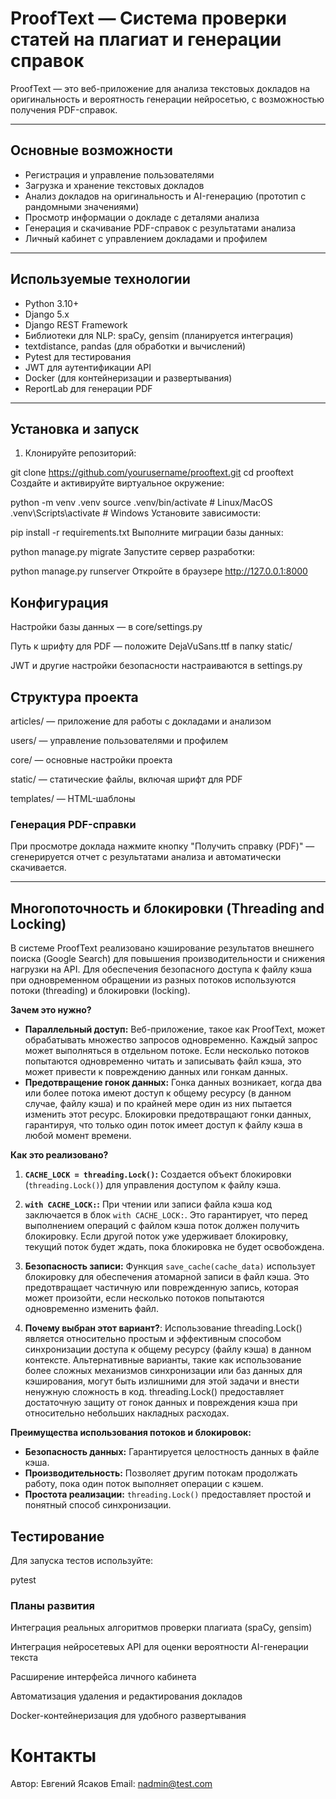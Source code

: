 # ProofText — Система проверки статей на плагиат и генерации справок

ProofText — это веб-приложение для анализа текстовых докладов на оригинальность и вероятность генерации нейросетью, с возможностью получения PDF-справок.

---

## Основные возможности

- Регистрация и управление пользователями
- Загрузка и хранение текстовых докладов
- Анализ докладов на оригинальность и AI-генерацию (прототип с рандомными значениями)
- Просмотр информации о докладе с деталями анализа
- Генерация и скачивание PDF-справок с результатами анализа
- Личный кабинет с управлением докладами и профилем

---

## Используемые технологии

- Python 3.10+
- Django 5.x
- Django REST Framework
- Библиотеки для NLP: spaCy, gensim (планируется интеграция)
- textdistance, pandas (для обработки и вычислений)
- Pytest для тестирования
- JWT для аутентификации API
- Docker (для контейнеризации и развертывания)
- ReportLab для генерации PDF

---

## Установка и запуск

1. Клонируйте репозиторий:

git clone https://github.com/yourusername/prooftext.git
cd prooftext
Создайте и активируйте виртуальное окружение:


python -m venv .venv
source .venv/bin/activate  # Linux/MacOS
.venv\Scripts\activate     # Windows
Установите зависимости:

pip install -r requirements.txt
Выполните миграции базы данных:

python manage.py migrate
Запустите сервер разработки:

python manage.py runserver
Откройте в браузере http://127.0.0.1:8000

## Конфигурация
Настройки базы данных — в core/settings.py

Путь к шрифту для PDF — положите DejaVuSans.ttf в папку static/

JWT и другие настройки безопасности настраиваются в settings.py

## Структура проекта
articles/ — приложение для работы с докладами и анализом

users/ — управление пользователями и профилем

core/ — основные настройки проекта

static/ — статические файлы, включая шрифт для PDF

templates/ — HTML-шаблоны

### Генерация PDF-справки
При просмотре доклада нажмите кнопку "Получить справку (PDF)" — сгенерируется отчет с результатами анализа и автоматически скачивается.

---

## Многопоточность и блокировки (Threading and Locking)

В системе ProofText реализовано кэширование результатов внешнего поиска (Google Search) для повышения производительности и снижения нагрузки на API.  Для обеспечения безопасного доступа к файлу кэша при одновременном обращении из разных потоков используются потоки (threading) и блокировки (locking).

**Зачем это нужно?**

*   **Параллельный доступ:**  Веб-приложение, такое как ProofText, может обрабатывать множество запросов одновременно.  Каждый запрос может выполняться в отдельном потоке.  Если несколько потоков попытаются одновременно читать и записывать файл кэша, это может привести к повреждению данных или гонкам данных.
*   **Предотвращение гонок данных:**  Гонка данных возникает, когда два или более потока имеют доступ к общему ресурсу (в данном случае, файлу кэша) и по крайней мере один из них пытается изменить этот ресурс.  Блокировки предотвращают гонки данных, гарантируя, что только один поток имеет доступ к файлу кэша в любой момент времени.

**Как это реализовано?**

1.  **`CACHE_LOCK = threading.Lock()`:**  Создается объект блокировки (`threading.Lock()`) для управления доступом к файлу кэша.

2.  **`with CACHE_LOCK:`:**  При чтении или записи файла кэша код заключается в блок `with CACHE_LOCK:`.  Это гарантирует, что перед выполнением операций с файлом кэша поток должен получить блокировку.  Если другой поток уже удерживает блокировку, текущий поток будет ждать, пока блокировка не будет освобождена.

3.  **Безопасность записи:** Функция `save_cache(cache_data)`  использует блокировку для обеспечения атомарной записи в файл кэша. Это предотвращает частичную или поврежденную запись, которая может произойти, если несколько потоков попытаются одновременно изменить файл.

4. **Почему выбран этот вариант?**: Использование threading.Lock() является относительно простым и эффективным способом синхронизации доступа к общему ресурсу (файлу кэша) в данном контексте.  Альтернативные варианты, такие как использование более сложных механизмов синхронизации или баз данных для кэширования, могут быть излишними для этой задачи и внести ненужную сложность в код.  threading.Lock() предоставляет достаточную защиту от гонок данных и повреждения кэша при относительно небольших накладных расходах.

**Преимущества использования потоков и блокировок:**

*   **Безопасность данных:**  Гарантируется целостность данных в файле кэша.
*   **Производительность:**  Позволяет другим потокам продолжать работу, пока один поток выполняет операции с кэшем.
*   **Простота реализации:**  `threading.Lock()` предоставляет простой и понятный способ синхронизации.

## Тестирование
Для запуска тестов используйте:

pytest

### Планы развития
Интеграция реальных алгоритмов проверки плагиата (spaCy, gensim)

Интеграция нейросетевых API для оценки вероятности AI-генерации текста

Расширение интерфейса личного кабинета

Автоматизация удаления и редактирования докладов

Docker-контейнеризация для удобного развертывания

# Контакты
Автор: Евгений Ясаков
Email: nadmin@test.com
